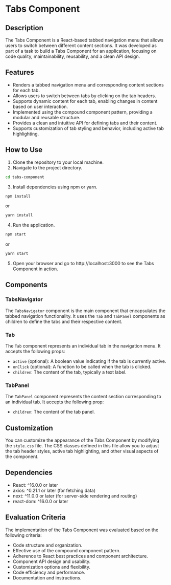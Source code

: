 # Tabs Component

## Description

The Tabs Component is a React-based tabbed navigation menu that allows users to switch between different content sections. It was developed as part of a task to build a Tabs Component for an application, focusing on code quality, maintainability, reusability, and a clean API design.

## Features

- Renders a tabbed navigation menu and corresponding content sections for each tab.
- Allows users to switch between tabs by clicking on the tab headers.
- Supports dynamic content for each tab, enabling changes in content based on user interaction.
- Implemented using the compound component pattern, providing a modular and reusable structure.
- Provides a clean and intuitive API for defining tabs and their content.
- Supports customization of tab styling and behavior, including active tab highlighting.

## How to Use

1. Clone the repository to your local machine.
2. Navigate to the project directory.

```bash
cd tabs-component
```

3. Install dependencies using npm or yarn.

```bash
npm install
```

or

```bash
yarn install
```

4. Run the application.

```bash
npm start
```

or

```bash
yarn start
```

5. Open your browser and go to http://localhost:3000 to see the Tabs Component in action.

## Components

### TabsNavigator

The `TabsNavigator` component is the main component that encapsulates the tabbed navigation functionality. It uses the `Tab` and `TabPanel` components as children to define the tabs and their respective content.

### Tab

The `Tab` component represents an individual tab in the navigation menu. It accepts the following props:

- `active` (optional): A boolean value indicating if the tab is currently active.
- `onClick` (optional): A function to be called when the tab is clicked.
- `children`: The content of the tab, typically a text label.

### TabPanel

The `TabPanel` component represents the content section corresponding to an individual tab. It accepts the following prop:

- `children`: The content of the tab panel.

## Customization

You can customize the appearance of the Tabs Component by modifying the `style.css` file. The CSS classes defined in this file allow you to adjust the tab header styles, active tab highlighting, and other visual aspects of the component.

## Dependencies

- React: ^16.0.0 or later
- axios: ^0.21.1 or later (for fetching data)
- next: ^11.0.0 or later (for server-side rendering and routing)
- react-dom: ^16.0.0 or later

## Evaluation Criteria

The implementation of the Tabs Component was evaluated based on the following criteria:

- Code structure and organization.
- Effective use of the compound component pattern.
- Adherence to React best practices and component architecture.
- Component API design and usability.
- Customization options and flexibility.
- Code efficiency and performance.
- Documentation and instructions.
